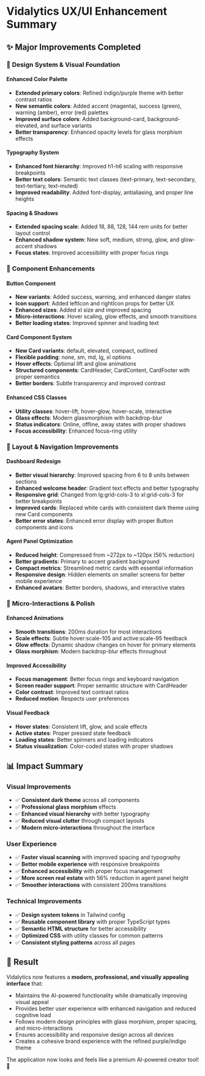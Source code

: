 # Vidalytics UX/UI Enhancement Summary

## ✨ Major Improvements Completed

### 🎨 **Design System & Visual Foundation**

#### Enhanced Color Palette
- **Extended primary colors**: Refined indigo/purple theme with better contrast ratios
- **New semantic colors**: Added accent (magenta), success (green), warning (amber), error (red) palettes
- **Improved surface colors**: Added background-card, background-elevated, and surface variants
- **Better transparency**: Enhanced opacity levels for glass morphism effects

#### Typography System
- **Enhanced font hierarchy**: Improved h1-h6 scaling with responsive breakpoints
- **Better text colors**: Semantic text classes (text-primary, text-secondary, text-tertiary, text-muted)
- **Improved readability**: Added font-display, antialiasing, and proper line heights

#### Spacing & Shadows
- **Extended spacing scale**: Added 18, 88, 128, 144 rem units for better layout control
- **Enhanced shadow system**: New soft, medium, strong, glow, and glow-accent shadows
- **Focus states**: Improved accessibility with proper focus rings

### 🧩 **Component Enhancements**

#### Button Component
- **New variants**: Added success, warning, and enhanced danger states
- **Icon support**: Added leftIcon and rightIcon props for better UX
- **Enhanced sizes**: Added xl size and improved spacing
- **Micro-interactions**: Hover scaling, glow effects, and smooth transitions
- **Better loading states**: Improved spinner and loading text

#### Card Component System
- **New Card variants**: default, elevated, compact, outlined
- **Flexible padding**: none, sm, md, lg, xl options
- **Hover effects**: Optional lift and glow animations
- **Structured components**: CardHeader, CardContent, CardFooter with proper semantics
- **Better borders**: Subtle transparency and improved contrast

#### Enhanced CSS Classes
- **Utility classes**: hover-lift, hover-glow, hover-scale, interactive
- **Glass effects**: Modern glassmorphism with backdrop-blur
- **Status indicators**: Online, offline, away states with proper shadows
- **Focus accessibility**: Enhanced focus-ring utility

### 📱 **Layout & Navigation Improvements**

#### Dashboard Redesign
- **Better visual hierarchy**: Improved spacing from 6 to 8 units between sections
- **Enhanced welcome header**: Gradient text effects and better typography
- **Responsive grid**: Changed from lg:grid-cols-3 to xl:grid-cols-3 for better breakpoints
- **Improved cards**: Replaced white cards with consistent dark theme using new Card components
- **Better error states**: Enhanced error display with proper Button components and icons

#### Agent Panel Optimization
- **Reduced height**: Compressed from ~272px to ~120px (56% reduction)
- **Better gradients**: Primary to accent gradient background
- **Compact metrics**: Streamlined metric cards with essential information
- **Responsive design**: Hidden elements on smaller screens for better mobile experience
- **Enhanced avatars**: Better borders, shadows, and interactive states

### 🎯 **Micro-Interactions & Polish**

#### Enhanced Animations
- **Smooth transitions**: 200ms duration for most interactions
- **Scale effects**: Subtle hover:scale-105 and active:scale-95 feedback
- **Glow effects**: Dynamic shadow changes on hover for primary elements
- **Glass morphism**: Modern backdrop-blur effects throughout

#### Improved Accessibility
- **Focus management**: Better focus rings and keyboard navigation
- **Screen reader support**: Proper semantic structure with CardHeader
- **Color contrast**: Improved text contrast ratios
- **Reduced motion**: Respects user preferences

#### Visual Feedback
- **Hover states**: Consistent lift, glow, and scale effects
- **Active states**: Proper pressed state feedback
- **Loading states**: Better spinners and loading indicators
- **Status visualization**: Color-coded states with proper shadows

## 📊 **Impact Summary**

### Visual Improvements
- ✅ **Consistent dark theme** across all components
- ✅ **Professional glass morphism** effects
- ✅ **Enhanced visual hierarchy** with better typography
- ✅ **Reduced visual clutter** through compact layouts
- ✅ **Modern micro-interactions** throughout the interface

### User Experience
- ✅ **Faster visual scanning** with improved spacing and typography
- ✅ **Better mobile experience** with responsive breakpoints
- ✅ **Enhanced accessibility** with proper focus management
- ✅ **More screen real estate** with 56% reduction in agent panel height
- ✅ **Smoother interactions** with consistent 200ms transitions

### Technical Improvements
- ✅ **Design system tokens** in Tailwind config
- ✅ **Reusable component library** with proper TypeScript types
- ✅ **Semantic HTML structure** for better accessibility
- ✅ **Optimized CSS** with utility classes for common patterns
- ✅ **Consistent styling patterns** across all pages

## 🌟 **Result**

Vidalytics now features a **modern, professional, and visually appealing interface** that:
- Maintains the AI-powered functionality while dramatically improving visual appeal
- Provides better user experience with enhanced navigation and reduced cognitive load
- Follows modern design principles with glass morphism, proper spacing, and micro-interactions
- Ensures accessibility and responsive design across all devices
- Creates a cohesive brand experience with the refined purple/indigo theme

The application now looks and feels like a premium AI-powered creator tool! 🚀
